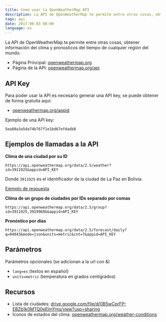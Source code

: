 ```yaml
---
title: Como usar la OpenWeatherMap API
description: La API de OpenWeatherMap te permite entre otras cosas, obtener información del clima y pronosticos del tiempo de cualquier región del mundo.
tags: api
date: 2017-06-03 08:00
language: es
---
```


La API de OpenWeatherMap te permite entre otras cosas, obtener información del clima y pronosticos del tiempo de cualquier región del mundo.

* Página Principal: [openweathermap.org](https://openweathermap.org)
* Página de la API: [openweathermap.org/api](https://openweathermap.org/api)

## API Key

Para poder usar la API es necesario generar una API key, se puede obtener de forma gratuita aquí:

* [openweathermap.org/appid](https://openweathermap.org/appid)

Ejemplo de una API key:

```
5ea80a3a5da74b767f1e1bd67efdadb8
```


## Ejemplos de llamadas a la API

**Clima de una ciudad por su ID**

```
https://api.openweathermap.org/data/2.5/weather?id=3911925&appid=API_KEY
```
Donde `3911925` es el identificador de la ciudad de La Paz en Bolivia.

[Ejemplo de respuesta](https://gist.github.com/alvareztech/c2adf82d5081bb5708a3b6764f1b2cc9)

**Clima de un grupo de ciudades por IDs separado por comas**

```
https://api.openweathermap.org/data/2.5/group?id=3911925,3919968&&appid=API_KEY
```

**Pronóstico por días**

```
https://api.openweathermap.org/data/2.5/forecast/daily?q=94043&mode=json&units=metric&cnt=7&appid=API_KEY
```

## Parámetros

Parámetros opcionales (se adicionan a la url con &)

- `lang=es` (textos en español)
- `units=metric` (temperatura en grados centígrados)

## Recursos

* Lista de ciudades: [drive.google.com/file/d/0B5wCprFP-EBZb1k0MTQ0eElmYms/view?usp=sharing](https://drive.google.com/file/d/0B5wCprFP-EBZb1k0MTQ0eElmYms/view?usp=sharing)
* Iconos de estados del clima: [openweathermap.org/weather-conditions](http://openweathermap.org/weather-conditions)
